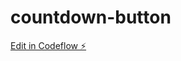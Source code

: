 # countdown-button

[Edit in Codeflow ⚡️](https://stackblitz.com/~/github.com/BigAB/countdown-button)